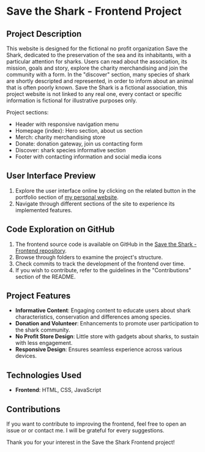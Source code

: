 # Save the Shark - Frontend Project

## Project Description

This website is designed for the fictional no profit organization Save the Shark, dedicated to the preservation of the sea and its inhabitants, with a particular attention for sharks. Users can read about the association, its mission, goals and story, explore the charity merchandising and join the community with a form. In the "discover" section, many species of shark are shortly descripted and represented, in order to inform about an animal that is often poorly known. 
Save the Shark is a fictional association, this project website is not linked to any real one, every contact or specific information is fictional for illustrative purposes only.

Project sections:
- Header with responsive navigation menu
- Homepage (index): Hero section, about us section
- Merch: charity merchandising store
- Donate: donation gateway, join us contacting form
- Discover: shark species informative section
- Footer with contacting information and social media icons

## User Interface Preview

1. Explore the user interface online by clicking on the related button in the portfolio section of [my personal website](https://elenazen.it/).
2. Navigate through different sections of the site to experience its implemented features.

## Code Exploration on GitHub

1. The frontend source code is available on GitHub in the [Save the Shark - Frontend repository](https://github.com/elena563/mywebdev-portfolio/tree/master/save%20the%20shark).
2. Browse through folders to examine the project's structure.
3. Check commits to track the development of the frontend over time.
4. If you wish to contribute, refer to the guidelines in the "Contributions" section of the README.

## Project Features

- **Informative Content**: Engaging content to educate users about shark characteristics, conservation and differences among species.
- **Donation and Volunteer**: Enhancements to promote user participation to the shark community.
- **No Profit Store Design**: Little store with gadgets about sharks, to sustain with less engagement.
- **Responsive Design**: Ensures seamless experience across various devices.

## Technologies Used

- **Frontend**: HTML, CSS, JavaScript

## Contributions

If you want to contribute to improving the frontend, feel free to open an issue or or contact me. I will be grateful for every suggestions.

Thank you for your interest in the Save the Shark Frontend project!
